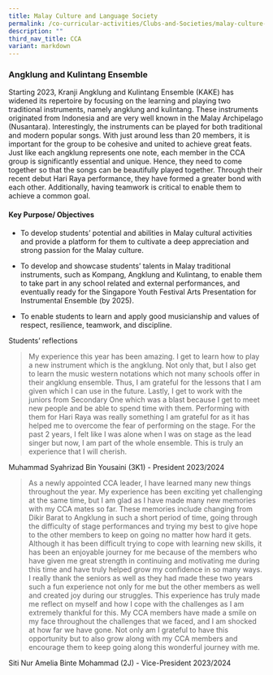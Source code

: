 ```yaml
---
title: Malay Culture and Language Society
permalink: /co-curricular-activities/Clubs-and-Societies/malay-culture-and-language-society/
description: ""
third_nav_title: CCA
variant: markdown
---
```

### Angklung and Kulintang Ensemble

Starting 2023, Kranji Angklung and Kulintang Ensemble (KAKE) has widened its repertoire by focusing on the learning and playing two traditional instruments, namely angklung and kulintang. These instruments originated from Indonesia and are very well known in the Malay Archipelago (Nusantara). Interestingly, the instruments can be played for both traditional and modern popular songs. With just around less than 20 members, it is important for the group to be cohesive and united to achieve great feats. Just like each angklung represents one note, each member in the CCA group is significantly essential and unique. Hence, they need to come together so that the songs can be beautifully played together. Through their recent debut Hari Raya performance, they have formed a greater bond with each other. Additionally, having teamwork is critical to enable them to achieve a common goal.

#### Key Purpose/ Objectives 

*   To develop students’ potential and abilities in Malay cultural activities and provide a platform for them to cultivate a deep appreciation and strong passion for the Malay culture.
    
*   To develop and showcase students’ talents in Malay traditional instruments, such as Kompang, Angklung and Kulintang, to enable them to take part in any school related and external performances, and eventually ready for the Singapore Youth Festival Arts Presentation for Instrumental Ensemble (by 2025).
    
*   To enable students to learn and apply good musicianship and values of respect, resilience, teamwork, and discipline.
   
Students’ reflections

> My experience this year has been amazing. I get to learn how to play a new instrument which is the angklung. Not only that, but I also get to learn the music western notations which not many schools offer in their angklung ensemble. Thus, I am grateful for the lessons that I am given which I can use in the future. Lastly, I get to work with the juniors from Secondary One which was a blast because I get to meet new people and be able to spend time with them. Performing with them for Hari Raya was really something I am grateful for as it has helped me to overcome the fear of performing on the stage. For the past 2 years, I felt like I was alone when I was on stage as the lead singer but now, I am part of the whole ensemble. This is truly an experience that I will cherish.

Muhammad Syahrizad Bin Yousaini (3K1) - President 2023/2024

> As a newly appointed CCA leader, I have learned many new things throughout the year. My experience has been exciting yet challenging at the same time, but I am glad as I have made many new memories with my CCA mates so far. These memories include changing from Dikir Barat to Angklung in such a short period of time, going through the difficulty of stage performances and trying my best to give hope to the other members to keep on going no matter how hard it gets. Although it has been difficult trying to cope with learning new skills, it has been an enjoyable journey for me because of the members who have given me great strength in continuing and motivating me during this time and have truly helped grow my confidence in so many ways. I really thank the seniors as well as they had made these two years such a fun experience not only for me but the other members as well and created joy during our struggles. This experience has truly made me reflect on myself and how I cope with the challenges as I am extremely thankful for this. My CCA members have made a smile on my face throughout the challenges that we faced, and I am shocked at how far we have gone. Not only am I grateful to have this opportunity but to also grow along with my CCA members and encourage them to keep going along this wonderful journey with me.

Siti Nur Amelia Binte Mohammad (2J) - Vice-President 2023/2024